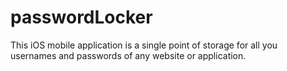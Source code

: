 # passwordLocker

This iOS mobile application is a single point of storage for all you usernames and passwords of any website or application.
